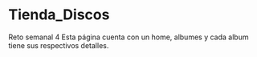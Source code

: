 # Tienda_Discos
Reto semanal 4
Esta página cuenta con un home, albumes y cada album tiene sus respectivos detalles.